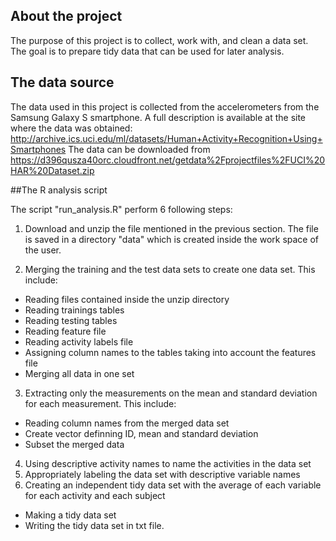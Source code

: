 ## About the project
The purpose of this project is to collect, work with, and clean a data set. The goal is to prepare tidy data that can be used for later analysis. 
## The data source
The data used in this project is collected from the accelerometers from the Samsung Galaxy S smartphone. A full description is available at the site where the data was obtained:
http://archive.ics.uci.edu/ml/datasets/Human+Activity+Recognition+Using+Smartphones
The data can be downloaded from https://d396qusza40orc.cloudfront.net/getdata%2Fprojectfiles%2FUCI%20HAR%20Dataset.zip

##The R analysis script

The script "run_analysis.R" perform 6 following steps:

1. Download and unzip the file mentioned in the previous section. The file is saved in a directory "data" which is created inside the work space of the user.  

2. Merging the training and the test data sets to create one data set. This include:

- Reading files contained inside the unzip directory
- Reading trainings tables
- Reading testing tables
- Reading feature file 
- Reading activity labels file
- Assigning column names to the tables taking into account the features file 
- Merging all data in one set

3. Extracting only the measurements on the mean and standard deviation for each measurement. This include:
* Reading column names from the merged data set
* Create vector definning ID, mean and standard deviation
* Subset the merged data
4. Using descriptive activity names to name the activities in the data set
5. Appropriately labeling the data set with descriptive variable names
6. Creating an independent tidy data set with the average of each variable for each activity and each subject
* Making a tidy data set
* Writing the tidy data set in txt file.
